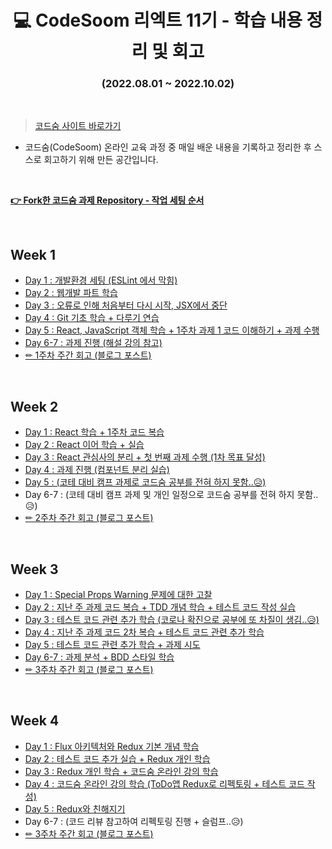 <div align=center>

# 💻 CodeSoom 리엑트 11기 - 학습 내용 정리 및 회고

### (2022.08.01 ~ 2022.10.02)

</div>

<br/>

> <a href="https://www.codesoom.com/courses/1">코드숨 사이트 바로가기</a>

- 코드숨(CodeSoom) 온라인 교육 과정 중 매일 배운 내용을 기록하고 정리한 후 스스로 회고하기 위해 만든 공간입니다.

<br/>

<strong><a href="https://github.com/SangYoonLee1231/TIL/blob/main/CodeSoom/repository_setting.md">👉 Fork한 코드숨 과제 Repository - 작업 세팅 순서</a></strong>

<br/>

## Week 1

- <a href="https://github.com/SangYoonLee1231/TIL/blob/main/CodeSoom/Week%201/Day_1.md">Day 1 : 개발환경 세팅 (ESLint 에서 막힘)</a>
- <a href="https://github.com/SangYoonLee1231/TIL/blob/main/CodeSoom/Week%201/Day_2.md">Day 2 : 웹개발 파트 학습</a>
- <a href="https://github.com/SangYoonLee1231/TIL/blob/main/CodeSoom/Week%201/Day_3.md">Day 3 : 오류로 인해 처음부터 다시 시작, JSX에서 중단</a>
- <a href="https://github.com/SangYoonLee1231/TIL/blob/main/CodeSoom/Week%201/Day_4.md">Day 4 : Git 기초 학습 + 다루기 연습</a>
- <a href="https://github.com/SangYoonLee1231/TIL/blob/main/CodeSoom/Week%201/Day_5.md">Day 5 : React, JavaScript 객체 학습 + 1주차 과제 1 코드 이해하기 + 과제 수행</a>
- <a href="https://github.com/SangYoonLee1231/TIL/blob/main/CodeSoom/Week%201/Day_6-7.md">Day 6-7 : 과제 진행 (해설 강의 참고)</a>
- <a href="https://sylagape1231.tistory.com/48">✏ 1주차 주간 회고 (블로그 포스트)</a>

<br/>

## Week 2

- <a href="https://github.com/SangYoonLee1231/TIL/blob/main/CodeSoom/Week%202/Day_1.md">Day 1 : React 학습 + 1주차 코드 복습</a>
- <a href="https://github.com/SangYoonLee1231/TIL/blob/main/CodeSoom/Week%202/Day_2.md">Day 2 : React 이어 학습 + 실습</a>
- <a href="https://github.com/SangYoonLee1231/TIL/blob/main/CodeSoom/Week%202/Day_3.md">Day 3 : React 관심사의 분리 + 첫 번째 과제 수행 (1차 목표 달성)</a>
- <a href="https://github.com/SangYoonLee1231/TIL/blob/main/CodeSoom/Week%202/Day_4.md">Day 4 : 과제 진행 (컴포넌트 분리 실습)</a> 
- <a href="https://github.com/SangYoonLee1231/TIL/blob/main/CodeSoom/Week%202/Day_5.md">Day 5 : (코테 대비 캠프 과제로 코드숨 공부를 전혀 하지 못함..😥)</a>
- Day 6-7 : (코테 대비 캠프 과제 및 개인 일정으로 코드숨 공부를 전혀 하지 못함..😥)
- <a href="https://sylagape1231.tistory.com/49">✏ 2주차 주간 회고 (블로그 포스트)</a>

<br/>

## Week 3

- <a href="https://github.com/SangYoonLee1231/TIL/blob/main/CodeSoom/Week%203/Day_1.md">Day 1 : Special Props Warning 문제에 대한 고찰</a>
- <a href="https://github.com/SangYoonLee1231/TIL/blob/main/CodeSoom/Week%203/Day_2.md">Day 2 : 지난 주 과제 코드 복습 + TDD 개념 학습 + 테스트 코드 작성 실습</a>
- <a href="https://github.com/SangYoonLee1231/TIL/blob/main/CodeSoom/Week%203/Day_3.md">Day 3 : 테스트 코드 관련 추가 학습 (코로나 확진으로 공부에 또 차질이 생김..😥)</a>
- <a href="https://github.com/SangYoonLee1231/TIL/blob/main/CodeSoom/Week%203/Day_4.md">Day 4 : 지난 주 과제 코드 2차 복습 + 테스트 코드 관련 추가 학습</a>
- <a href="https://github.com/SangYoonLee1231/TIL/blob/main/CodeSoom/Week%203/Day_5.md">Day 5 : 테스트 코드 관련 추가 학습 + 과제 시도</a>
- <a href="https://github.com/SangYoonLee1231/TIL/blob/main/CodeSoom/Week%203/Day_6-7.md">Day 6-7 : 과제 분석 + BDD 스타일 학습</a>
- <a href="https://sylagape1231.tistory.com/50">✏ 3주차 주간 회고 (블로그 포스트)</a>

<br/>

## Week 4

- <a href="https://github.com/SangYoonLee1231/TIL/blob/main/CodeSoom/Week%204/Day_1.md">Day 1 : Flux 아키텍처와 Redux 기본 개념 학습</a>
- <a href="https://github.com/SangYoonLee1231/TIL/blob/main/CodeSoom/Week%204/Day_2.md">Day 2 : 테스트 코드 추가 실습 + Redux 개인 학습</a>
- <a href="https://github.com/SangYoonLee1231/TIL/blob/main/CodeSoom/Week%204/Day_3.md">Day 3 : Redux 개인 학습 + 코드숨 온라인 강의 학습</a>
- <a href="https://github.com/SangYoonLee1231/TIL/blob/main/CodeSoom/Week%204/Day_4.md">Day 4 : 코드숨 온라인 강의 학습 (ToDo앱 Redux로 리펙토링 + 테스트 코드 작성)</a>
- <a href="https://github.com/SangYoonLee1231/TIL/blob/main/CodeSoom/Week%204/Day_5.md">Day 5 : Redux와 친해지기</a>
- Day 6-7 : (코드 리뷰 참고하여 리펙토링 진행 + 슬럼프..😥)
- <a href="https://sylagape1231.tistory.com/51">✏ 3주차 주간 회고 (블로그 포스트)</a>